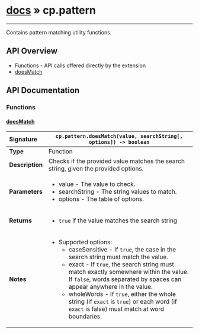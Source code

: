 # [docs](index.md) » cp.pattern
---

Contains pattern matching utility functions.

## API Overview
* Functions - API calls offered directly by the extension
 * [doesMatch](#doesmatch)

## API Documentation

### Functions

#### [doesMatch](#doesmatch)
| <span style="float: left;">**Signature**</span> | <span style="float: left;">`cp.pattern.doesMatch(value, searchString[, options]) -> boolean` </span>                                                          |
| -----------------------------------------------------|---------------------------------------------------------------------------------------------------------|
| **Type**                                             | Function |
| **Description**                                      | Checks if the provided value matches the search string, given the provided options. |
| **Parameters**                                       | <ul><li>value         - The value to check.</li><li>searchString  - The string values to match.</li><li>options       - The table of options.</li></ul> |
| **Returns**                                          | <ul><li><code>true</code> if the value matches the search string</li></ul> |
| **Notes**                                            | <ul><li>Supported options:<ul><li>caseSensitive - If <code>true</code>, the case in the search string must match the value.</li><li>exact         - If <code>true</code>, the search string must match exactly somewhere within the value. If <code>false</code>, words separated by spaces can appear anywhere in the value.</li><li>wholeWords    - If <code>true</code>, either the whole string (if <code>exact</code> is <code>true</code>) or each word (if <code>exact</code> is false) must match at word boundaries.</li></ul></li></ul> |

